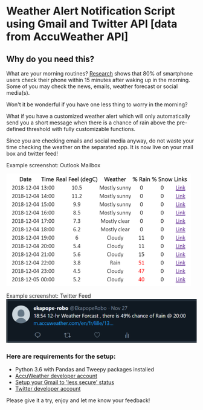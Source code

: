 # Weather Alert Notification Script using Gmail and Twitter API [data from AccuWeather API]

## Why do you need this?

What are your morning routines? [Research](https://blogs.constantcontact.com/smartphone-usage-statistics/#) shows that 80% of smartphone users check their phone within 15 minutes after waking up in the morning. Some of you may check the news, emails, weather forecast or social media(s).

Won't it be wonderful if you have one less thing to worry in the morning?

What if you have a customized weather alert which will only automatically send you a short message when there is a chance of rain above the pre-defined threshold with fully customizable functions. 

Since you are checking emails and social media anyway, do not waste your time checking the weather on the separated app. It is now live on your mail box and twitter feed!

Example screenshot: Outlook Mailbox

![Outlook_Screenshot](https://github.com/ekapope/WeatherAlertNotification/blob/master/Capture_Emails.PNG)


Example screenshot: Twitter Feed
![Twitter_Screenshot](https://github.com/ekapope/WeatherAlertNotification/blob/master/Capture_Tweets.PNG)

### Here are requirements for the setup:

- Python 3.6 with Pandas and Tweepy packages installed
- [AccuWeather developer account](https://developer.accuweather.com/packages)
- [Setup your Gmail to 'less secure' status](https://myaccount.google.com/lesssecureapps?pli=1)
- [Twitter developer account](https://developer.twitter.com/)

Please give it a try, enjoy and let me know your feedback! 
